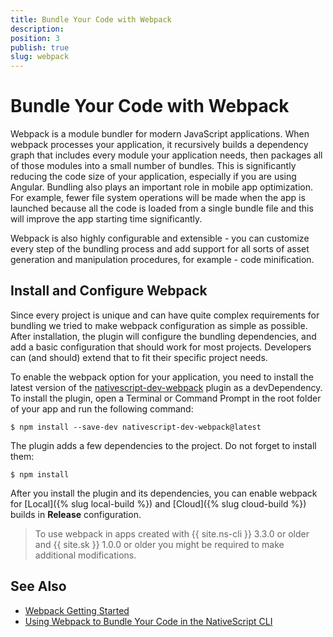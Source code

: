```yaml
---
title: Bundle Your Code with Webpack
description: 
position: 3
publish: true
slug: webpack
---
```


# Bundle Your Code with Webpack

Webpack is a module bundler for modern JavaScript applications. When webpack processes your application, it recursively builds a dependency graph that includes every module your application needs, then packages all of those modules into a small number of bundles. This is significantly reducing the code size of your application, especially if you are using Angular. Bundling also plays an important role in mobile app optimization. For example, fewer file system operations will be made when the app is launched because all the code is loaded from a single bundle file and this will improve the app starting time significantly. 

Webpack is also highly configurable and extensible - you can customize every step of the bundling process and add support for all sorts of asset generation and manipulation procedures, for example - code minification.

## Install and Configure Webpack

Since every project is unique and can have quite complex requirements for bundling we tried to make webpack configuration as simple as possible. After installation, the plugin will configure the bundling dependencies, and add a basic configuration that should work for most projects. Developers can (and should) extend that to fit their specific project needs. 

To enable the webpack option for your application, you need to install the latest version of the [nativescript-dev-webpack](https://github.com/NativeScript/nativescript-dev-webpack) plugin as a devDependency. To install the plugin, open a Terminal or Command Prompt in the root folder of your app and run the following command:
```
$ npm install --save-dev nativescript-dev-webpack@latest
```
The plugin adds a few dependencies to the project. Do not forget to install them:
```
$ npm install
```

After you install the plugin and its dependencies, you can enable webpack for [Local]({% slug local-build %}) and [Cloud]({% slug cloud-build %}) builds in **Release** configuration.

> To use webpack in apps created with {{ site.ns-cli }} 3.3.0 or older and {{ site.sk }} 1.0.0 or older you might be required to make additional modifications.

## See Also

* [Webpack Getting Started](https://webpack.js.org/guides/getting-started/)
* [Using Webpack to Bundle Your Code in the NativeScript CLI](https://docs.nativescript.org/angular/best-practices/bundling-with-webpack)